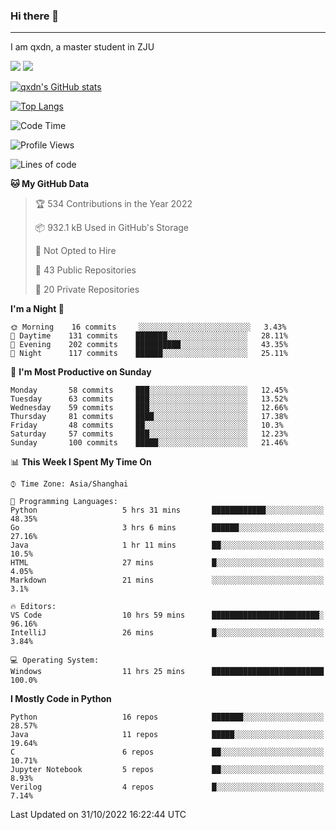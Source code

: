 ### Hi there 👋
---

I am qxdn, a master student in ZJU

[![](https://img.shields.io/badge/blog-qxdn-brightgreen?style=for-the-badge&logo=hexo)](https://qianxu.run) [![](https://img.shields.io/badge/bilibili-qxdn-ff69b4?style=for-the-badge&logo=Bilibili)](https://space.bilibili.com/11674667)


[![qxdn's GitHub stats](https://github-readme-stats.vercel.app/api?username=qxdn&count_private=true&show_icons=true)](https://github.com/qxdn)

[![Top Langs](https://github-readme-stats.vercel.app/api/top-langs/?username=qxdn&layout=compact)](https://github.com/qxdn)

<!--START_SECTION:waka-->
![Code Time](http://img.shields.io/badge/Code%20Time-575%20hrs%2026%20mins-blue)

![Profile Views](http://img.shields.io/badge/Profile%20Views-20-blue)

![Lines of code](https://img.shields.io/badge/From%20Hello%20World%20I%27ve%20Written-1%20Million%20lines%20of%20code-blue)

**🐱 My GitHub Data** 

> 🏆 534 Contributions in the Year 2022
 > 
> 📦 932.1 kB Used in GitHub's Storage 
 > 
> 🚫 Not Opted to Hire
 > 
> 📜 43 Public Repositories 
 > 
> 🔑 20 Private Repositories  
 > 
**I'm a Night 🦉** 

```text
🌞 Morning    16 commits     ░░░░░░░░░░░░░░░░░░░░░░░░░   3.43% 
🌆 Daytime    131 commits    ███████░░░░░░░░░░░░░░░░░░   28.11% 
🌃 Evening    202 commits    ██████████░░░░░░░░░░░░░░░   43.35% 
🌙 Night      117 commits    ██████░░░░░░░░░░░░░░░░░░░   25.11%

```
📅 **I'm Most Productive on Sunday** 

```text
Monday       58 commits     ███░░░░░░░░░░░░░░░░░░░░░░   12.45% 
Tuesday      63 commits     ███░░░░░░░░░░░░░░░░░░░░░░   13.52% 
Wednesday    59 commits     ███░░░░░░░░░░░░░░░░░░░░░░   12.66% 
Thursday     81 commits     ████░░░░░░░░░░░░░░░░░░░░░   17.38% 
Friday       48 commits     ██░░░░░░░░░░░░░░░░░░░░░░░   10.3% 
Saturday     57 commits     ███░░░░░░░░░░░░░░░░░░░░░░   12.23% 
Sunday       100 commits    █████░░░░░░░░░░░░░░░░░░░░   21.46%

```


📊 **This Week I Spent My Time On** 

```text
⌚︎ Time Zone: Asia/Shanghai

💬 Programming Languages: 
Python                   5 hrs 31 mins       ████████████░░░░░░░░░░░░░   48.35% 
Go                       3 hrs 6 mins        ██████░░░░░░░░░░░░░░░░░░░   27.16% 
Java                     1 hr 11 mins        ██░░░░░░░░░░░░░░░░░░░░░░░   10.5% 
HTML                     27 mins             █░░░░░░░░░░░░░░░░░░░░░░░░   4.05% 
Markdown                 21 mins             ░░░░░░░░░░░░░░░░░░░░░░░░░   3.1%

🔥 Editors: 
VS Code                  10 hrs 59 mins      ████████████████████████░   96.16% 
IntelliJ                 26 mins             █░░░░░░░░░░░░░░░░░░░░░░░░   3.84%

💻 Operating System: 
Windows                  11 hrs 25 mins      █████████████████████████   100.0%

```

**I Mostly Code in Python** 

```text
Python                   16 repos            ███████░░░░░░░░░░░░░░░░░░   28.57% 
Java                     11 repos            █████░░░░░░░░░░░░░░░░░░░░   19.64% 
C                        6 repos             ██░░░░░░░░░░░░░░░░░░░░░░░   10.71% 
Jupyter Notebook         5 repos             ██░░░░░░░░░░░░░░░░░░░░░░░   8.93% 
Verilog                  4 repos             █░░░░░░░░░░░░░░░░░░░░░░░░   7.14%

```



 Last Updated on 31/10/2022 16:22:44 UTC
<!--END_SECTION:waka-->

<!--
**qxdn/qxdn** is a ✨ _special_ ✨ repository because its `README.md` (this file) appears on your GitHub profile.

Here are some ideas to get you started:

- 🔭 I’m currently working on ...
- 🌱 I’m currently learning ...
- 👯 I’m looking to collaborate on ...
- 🤔 I’m looking for help with ...
- 💬 Ask me about ...
- 📫 How to reach me: ...
- 😄 Pronouns: ...
- ⚡ Fun fact: ...
-->
